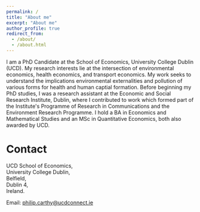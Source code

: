 ```yaml
---
permalink: /
title: "About me"
excerpt: "About me"
author_profile: true
redirect_from: 
  - /about/
  - /about.html
---
```


I am a PhD Candidate at the School of Economics, University College Dublin (UCD). My research interests lie at the intersection of environmental economics, health economics, and transport economics. My work seeks to understand the implications environmental externalities and pollution of various forms for health and human captial formation. Before beginning my PhD studies, I was a research assistant at the Economic and Social Research Institute, Dublin, where I contributed to work which formed part of the Institute's Programme of Research in Communications and the Environment Research Programme. I hold a BA in Economics and Mathematical Studies and an MSc in Quantitative Economics, both also awarded by UCD.


# Contact
UCD School of Economics, <br>
University College Dublin, <br>
Belfield, <br>
Dublin 4, <br>
Ireland.

Email: philip.carthy@ucdconnect.ie